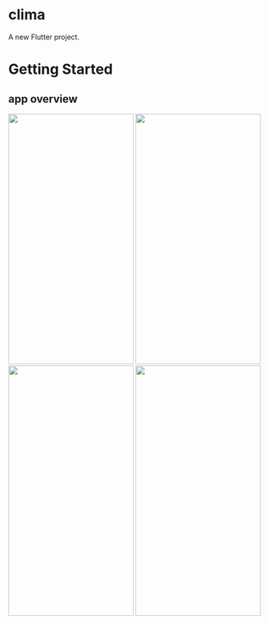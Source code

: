 # clima

A new Flutter project.

# Getting Started
## app overview

<a href="url"><img src="https://user-images.githubusercontent.com/76595515/145369795-fb47606f-cdf9-48c6-b5be-5a63a3e1f7b2.jpg"  height="500" width="250" ></a>
<a href="url"><img src="https://user-images.githubusercontent.com/76595515/145370044-f3ab746f-dda1-4e0c-b18a-ef14028050dc.jpg"  height="500" width="250" ></a>
<a href="url"><img src="https://user-images.githubusercontent.com/76595515/145370110-ad92a1ca-33d8-4b76-9dce-1e788368289b.jpg"  height="500" width="250" ></a>
<a href="url"><img src="https://user-images.githubusercontent.com/76595515/145370166-97da6353-c186-4862-909a-e205066e0878.jpg"  height="500" width="250" ></a>
